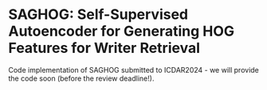 # SAGHOG: Self-Supervised Autoencoder for Generating HOG Features for Writer Retrieval
Code implementation of SAGHOG submitted to ICDAR2024 - we will provide the code soon (before the review deadline!).
